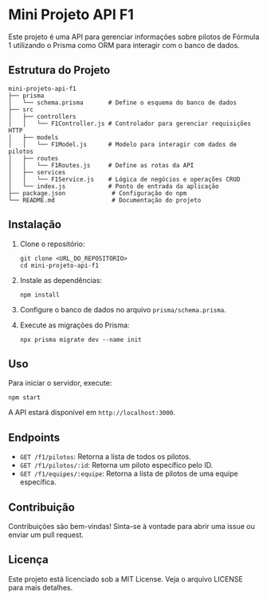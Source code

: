 # Mini Projeto API F1

Este projeto é uma API para gerenciar informações sobre pilotos de Fórmula 1 utilizando o Prisma como ORM para interagir com o banco de dados.

## Estrutura do Projeto

```
mini-projeto-api-f1
├── prisma
│   └── schema.prisma       # Define o esquema do banco de dados
├── src
│   ├── controllers
│   │   └── F1Controller.js # Controlador para gerenciar requisições HTTP
│   ├── models
│   │   └── F1Model.js      # Modelo para interagir com dados de pilotos
│   ├── routes
│   │   └── F1Routes.js     # Define as rotas da API
│   ├── services
│   │   └── F1Service.js    # Lógica de negócios e operações CRUD
│   └── index.js            # Ponto de entrada da aplicação
├── package.json             # Configuração do npm
└── README.md                # Documentação do projeto
```

## Instalação

1. Clone o repositório:
   ```
   git clone <URL_DO_REPOSITORIO>
   cd mini-projeto-api-f1
   ```

2. Instale as dependências:
   ```
   npm install
   ```

3. Configure o banco de dados no arquivo `prisma/schema.prisma`.

4. Execute as migrações do Prisma:
   ```
   npx prisma migrate dev --name init
   ```

## Uso

Para iniciar o servidor, execute:
```
npm start
```

A API estará disponível em `http://localhost:3000`.

## Endpoints

- `GET /f1/pilotos`: Retorna a lista de todos os pilotos.
- `GET /f1/pilotos/:id`: Retorna um piloto específico pelo ID.
- `GET /f1/equipes/:equipe`: Retorna a lista de pilotos de uma equipe específica.

## Contribuição

Contribuições são bem-vindas! Sinta-se à vontade para abrir uma issue ou enviar um pull request.

## Licença

Este projeto está licenciado sob a MIT License. Veja o arquivo LICENSE para mais detalhes.